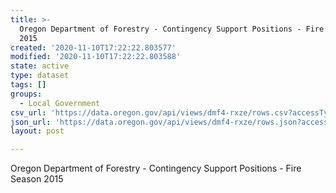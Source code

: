 ```yaml
---
title: >-
  Oregon Department of Forestry - Contingency Support Positions - Fire Season
  2015
created: '2020-11-10T17:22:22.803577'
modified: '2020-11-10T17:22:22.803588'
state: active
type: dataset
tags: []
groups:
  - Local Government
csv_url: 'https://data.oregon.gov/api/views/dmf4-rxze/rows.csv?accessType=DOWNLOAD'
json_url: 'https://data.oregon.gov/api/views/dmf4-rxze/rows.json?accessType=DOWNLOAD'
layout: post

---
```

Oregon Department of Forestry - Contingency Support Positions - Fire Season 2015
